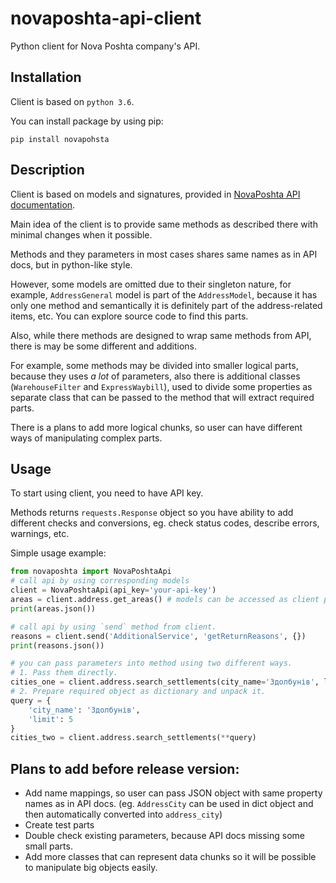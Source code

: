 # novaposhta-api-client
Python client for Nova Poshta company's API.
## Installation
Client is based on `python 3.6`.

You can install package by using pip:
 
`pip install novapohsta`

## Description
Client is based on models and signatures, provided in [NovaPoshta API documentation](https://devcenter.novaposhta.ua/docs/services/).

Main idea of the client is to provide same methods as described there with minimal
changes when it possible.

Methods and they parameters in most cases shares same names as in API docs, but 
in python-like style.

However, some models are omitted due to their singleton nature, for example,
`AddressGeneral` model is part of the `AddressModel`, because it has only one 
method and semantically it is definitely part of the address-related items, etc.
You can explore source code to find this parts.

Also, while there methods are designed to wrap same methods from API, there is 
may be some different and additions. 

For example, some methods may be divided into 
smaller logical parts, because they uses _a lot_ of parameters, also there is 
additional classes (`WarehouseFilter` and `ExpressWaybill`), used to divide 
some properties as separate class that can be passed to the method that will 
extract required parts.

There is a plans to add more logical chunks, so user can have different ways of
manipulating complex parts.

## Usage
To start using client, you need to have API key.

Methods returns `requests.Response` object so you have ability to add different 
checks and conversions, eg. check status codes, describe errors, warnings, etc.

Simple usage example:
```python
from novaposhta import NovaPoshtaApi
# call api by using corresponding models
client = NovaPoshtaApi(api_key='your-api-key')
areas = client.address.get_areas() # models can be accessed as client properties
print(areas.json())

# call api by using `send` method from client.
reasons = client.send('AdditionalService', 'getReturnReasons', {})
print(reasons.json())

# you can pass parameters into method using two different ways.
# 1. Pass them directly.
cities_one = client.address.search_settlements(city_name='Здолбунів', limit=5)
# 2. Prepare required object as dictionary and unpack it.
query = {
    'city_name': 'Здолбунів',
    'limit': 5
}
cities_two = client.address.search_settlements(**query)
```

## Plans to add before release version:
* Add name mappings, so user can pass JSON object with same property names as in API docs.
  (eg. `AddressCity` can be used in dict object and then automatically converted into `address_city`)
* Create test parts
* Double check existing parameters, because API docs missing some small parts.
* Add more classes that can represent data chunks so it will be possible to manipulate big objects easily.
